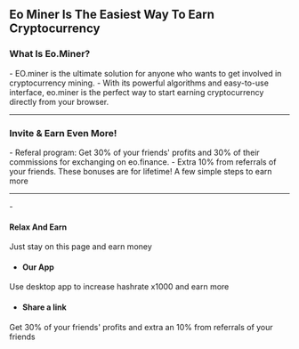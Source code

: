 <h2>Eo Miner Is The Easiest Way To Earn Cryptocurrency</h2>
<h3>What Is Eo.Miner?</h3>
- EO.miner is the ultimate solution for anyone who wants to get involved in cryptocurrency mining. 
- With its powerful algorithms and easy-to-use interface, eo.miner is the perfect way to start earning cryptocurrency directly from your browser.
<hr><h3> Invite & Earn Even More!</h3>
- Referal program: Get 30% of your friends' profits and 30% of their commissions for exchanging on eo.finance. 
- Extra 10% from referrals of your friends. These bonuses are for lifetime!
A few simple steps to earn more
<hr>
- <h4>Relax And Earn</h4>
  Just stay on this page and earn money

- <h4>Our App</h4>
Use desktop app to increase hashrate x1000 and earn more

- <h4>Share a link</h4>
Get 30% of your friends' profits and extra an 10% from referrals of your friends
